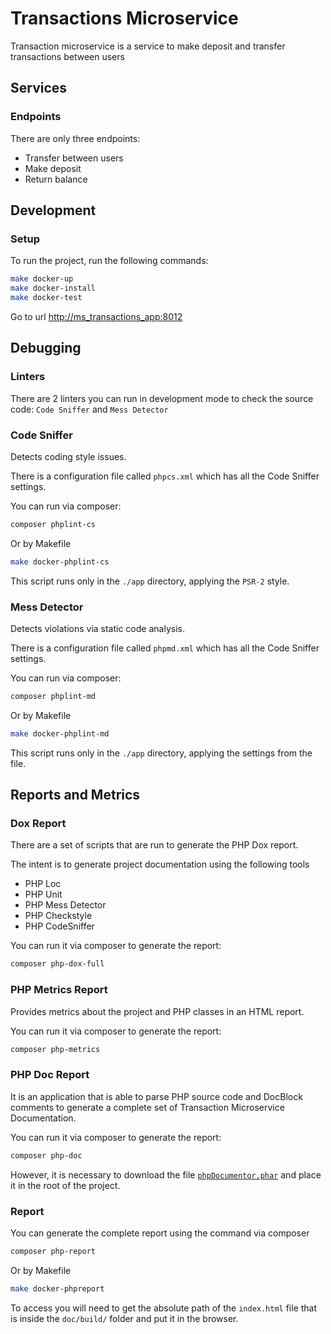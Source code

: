 # Transactions Microservice

Transaction microservice is a service to make deposit and transfer transactions between users

## Services

### Endpoints

There are only three endpoints:

- Transfer between users
- Make deposit
- Return balance

## Development

### Setup

To run the project, run the following commands:

```bash
make docker-up
make docker-install
make docker-test
```

Go to url [http://ms_transactions_app:8012](http://ms_transactions_app:8012)

## Debugging

### Linters

There are 2 linters you can run in development mode to check the source code: `Code Sniffer` and `Mess Detector`

### Code Sniffer

Detects coding style issues.

There is a configuration file called `phpcs.xml` which has all the Code Sniffer settings.

You can run via composer:

```bash
composer phplint-cs
```

Or by Makefile

```bash
make docker-phplint-cs
```

This script runs only in the `./app` directory, applying the `PSR-2` style.

### Mess Detector

Detects violations via static code analysis.

There is a configuration file called `phpmd.xml` which has all the Code Sniffer settings.

You can run via composer:

```bash
composer phplint-md
```

Or by Makefile

```bash
make docker-phplint-md
```

This script runs only in the `./app` directory, applying the settings from the file.

## Reports and Metrics

### Dox Report

There are a set of scripts that are run to generate the PHP Dox report.

The intent is to generate project documentation using the following tools

- PHP Loc
- PHP Unit
- PHP Mess Detector
- PHP Checkstyle
- PHP CodeSniffer

You can run it via composer to generate the report:

```bash
composer php-dox-full
```

### PHP Metrics Report

Provides metrics about the project and PHP classes in an HTML report.

You can run it via composer to generate the report:

```bash
composer php-metrics
```

### PHP Doc Report

It is an application that is able to parse PHP source code and DocBlock comments to generate a complete set of Transaction Microservice Documentation.

You can run it via composer to generate the report:

```bash
composer php-doc
```

However, it is necessary to download the file [`phpDocumentor.phar`](http://phpdoc.org/phpDocumentor.phar) and place it in the root of the project.

### Report

You can generate the complete report using the command via composer

```bash
composer php-report
```

Or by Makefile

```bash
make docker-phpreport
```

To access you will need to get the absolute path of the `index.html` file that is inside the `doc/build/` folder and put it in the browser.
